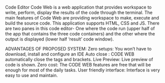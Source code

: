 Code Editor
Code Web is a web application that provides workspace to write, perform, display the results of the code through the terminal.
The main features of Code Web are providing workspace to make, execute and build the source code. This application supports HTML, CSS and JS.
There are two panes in this code editor- One where the code run (upper half of the app that contains the three code containers) and the other where the output is displayed (lower half ‘result’ code window).


ADVANTAGES OF PROPOSED SYSTEM:
Zero setups: You won’t have to download, install and configure an IDE
Auto close : CODE WEB automatically close the tags and brackets.
Live Preview: Live preview of code is shown.
Zero cost: The CODE WEB features are free that will be enough for most of the daily tasks.
User friendly interface: Interface is very easy to use and maintain.
